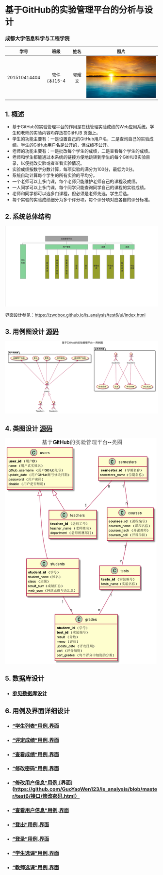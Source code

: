 ﻿<!-- markdownlint-disable MD033-->
<!-- 禁止MD033类型的警告 https://www.npmjs.com/package/markdownlint -->

# 基于GitHub的实验管理平台的分析与设计

### 成都大学信息科学与工程学院

|学号|班级|姓名|照片|
|:-------:|:-------------: | :----------:|:---:|
|201510414404|软件(本)15-4|郭耀文|![flow1](lijunfeng.png)|

## 1. 概述
- 基于GitHub的实验管理平台的作用是在线管理实验成绩的Web应用系统。学生和老师的实验内容均存放在GitHUB
页面上。
- 学生的功能主要有：一是设置自己的GitHub用户名，二是查询自己的实验成绩。学生的GitHub用户名是公开的，但成绩不公开。
- 老师的功能主要有：一是批改每个学生的成绩，二是查看每个学生的成绩。
- 老师和学生都能通过本系统的链接方便地跳转到学生的每个GitHUB实验目录，以便批改实验或者查看实验情况。
- 实验成绩按数字分数计算，每项实验的满分为100分，最低为0分。
- 系统自动计算每个学生的所有实验的平均分。
- 一个老师可以上多门课，每个老师只能维护老师自己的课程及成绩。
- 一人同学可以上多门课，每个同学只能查询同学自己的课程的实验成绩。
- 老师和同学都可以选多门课程，但必须是老师先选，学生后选。
- 每个实验的实验成绩细分为多个评分项，每个评分项对应各自的评分标准。
## 2. 系统总体结构
![](系统结构图.png)

界面设计参见：https://zwdbox.github.io/is_analysis/test6/ui/index.html
    
## 3. 用例图设计 [源码](src/UseCase.puml)
![](UseCase.png)

## 4. 类图设计 [源码](src/class.puml)
![](class.png)

## 5. 数据库设计
- ### [参见数据库设计](数据库设计.md)

## 6. 用例及界面详细设计
- ### [“学生列表”用例](用例/学生列表.md),[界面](https://github.com/GuoYaoWen123/is_analysis/tree/master/test6/Student_List.png)
- ### [“评定成绩”用例](用例/评定成绩.md),[界面](https://github.com/l201510414306/is_analysis/blob/master/test6/评定成绩界面设计.png)
- ### [“查看成绩”用例](用例/查看成绩.md),[界面](https://github.com/l201510414306/is_analysis/blob/master/test6/查看成绩界面设计.png)
- ### [“修改密码”用例](用例/修改密码.md),[界面](https://github.com/GuoYaoWen123/is_analysis/blob/master/test6/接口/修改密码.html)
- ### [“修改用户信息”用例](用例/修改用户信息.md),[界面](https://github.com/GuoYaoWen123/is_analysis/blob/master/test6/接口/修改密码.html）
- ### [“查看用户信息”用例](用例/查看用户信息.md),[界面](https://github.com/l201510414306/is_analysis/blob/master/test6/查看用户信息界面设计.png)
- ### [“登出”用例](用例/登出.md),[界面](https://github.com/l201510414306/is_analysis/blob/master/test6/登出界面设计.png)
- ### [“登录”用例](用例/登录.md),[界面](https://github.com/GuoYaoWen123/is_analysis/tree/master/test6/登录界面设计.png)
- ### [“学生选课”用例](用例/学生选课.md),[界面](https://github.com/GuoYaoWen123/is_analysis/tree/master/test6/学生选课界面设计.png)
- ### [“教师选课”用例](用例/教师选课.md),[界面](https://github.com/GuoYaoWen123/is_analysis/tree/master/test6/教师选课界面设计.png)    
